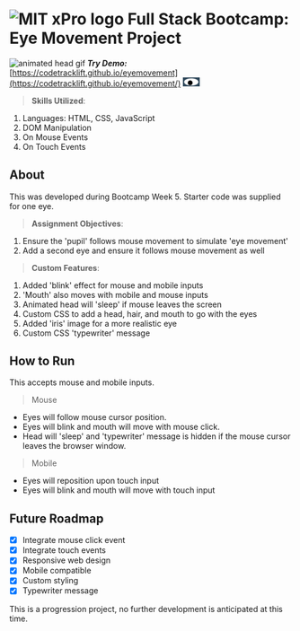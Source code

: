# <img src='https://www.codebypete.com/pics/about/mitxPro_logoStacked.jpg' alt='MIT xPro logo' width='30'> Full Stack Bootcamp: Eye Movement Project

<img src='https://www.codebypete.com/pics/projects/animatedHead.gif' alt='animated head gif' width='50'> ***Try Demo:*** [https://codetracklift.github.io/eyemovement](https://codetracklift.github.io/eyemovement/) <img src='./oneeye.png' width='30'>

>**Skills Utilized**:
<ol>
    <li>Languages: HTML, CSS, JavaScript</li>
    <li>DOM Manipulation</li>
    <li>On Mouse Events</li>
    <li>On Touch Events</li>
</ol>

## About
This was developed during Bootcamp Week 5. Starter code was supplied for one eye. 

>**Assignment Objectives**:
<ol>
    <li>Ensure the 'pupil' follows mouse movement to simulate 'eye movement'</li>
    <li>Add a second eye and ensure it follows mouse movement as well</li>
</ol>

>**Custom Features**:
<ol>
    <li>Added 'blink' effect for mouse and mobile inputs</li>
    <li>'Mouth' also moves with mobile and mouse inputs</li>
    <li>Animated head will 'sleep' if mouse leaves the screen</li>
    <li>Custom CSS to add a head, hair, and mouth to go with the eyes</li>
    <li>Added 'iris' image for a more realistic eye</li>
    <li>Custom CSS 'typewriter' message</li>
</ol>

## How to Run
This accepts mouse and mobile inputs.
>Mouse

- Eyes will follow mouse cursor position.  
- Eyes will blink and mouth will move with mouse click.
- Head will 'sleep' and 'typewriter' message is hidden if the mouse cursor leaves the browser window.

>Mobile

- Eyes will reposition upon touch input
- Eyes will blink and mouth will move with touch input

## Future Roadmap
- [x] Integrate mouse click event
- [x] Integrate touch events
- [x] Responsive web design
- [x] Mobile compatible
- [x] Custom styling
- [x] Typewriter message

This is a progression project, no further development is anticipated at this time.